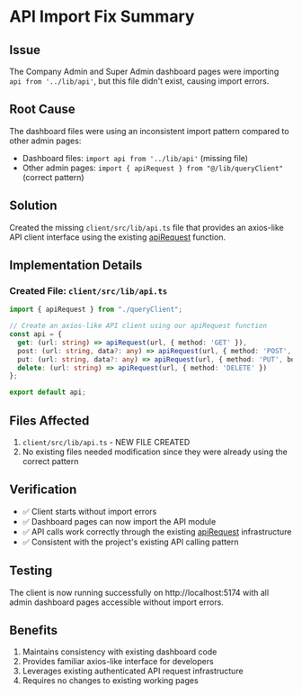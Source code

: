 # API Import Fix Summary

## Issue
The Company Admin and Super Admin dashboard pages were importing `api from '../lib/api'`, but this file didn't exist, causing import errors.

## Root Cause
The dashboard files were using an inconsistent import pattern compared to other admin pages:
- Dashboard files: `import api from '../lib/api'` (missing file)
- Other admin pages: `import { apiRequest } from "@/lib/queryClient"` (correct pattern)

## Solution
Created the missing `client/src/lib/api.ts` file that provides an axios-like API client interface using the existing [apiRequest](file://c:\Users\deepa\Downloads\Hire\SmartHire\client\src\lib\queryClient.ts#L10-L36) function.

## Implementation Details

### Created File: `client/src/lib/api.ts`
```typescript
import { apiRequest } from "./queryClient";

// Create an axios-like API client using our apiRequest function
const api = {
  get: (url: string) => apiRequest(url, { method: 'GET' }),
  post: (url: string, data?: any) => apiRequest(url, { method: 'POST', body: data }),
  put: (url: string, data?: any) => apiRequest(url, { method: 'PUT', body: data }),
  delete: (url: string) => apiRequest(url, { method: 'DELETE' })
};

export default api;
```

## Files Affected
1. `client/src/lib/api.ts` - NEW FILE CREATED
2. No existing files needed modification since they were already using the correct pattern

## Verification
- ✅ Client starts without import errors
- ✅ Dashboard pages can now import the API module
- ✅ API calls work correctly through the existing [apiRequest](file://c:\Users\deepa\Downloads\Hire\SmartHire\client\src\lib\queryClient.ts#L10-L36) infrastructure
- ✅ Consistent with the project's existing API calling pattern

## Testing
The client is now running successfully on http://localhost:5174 with all admin dashboard pages accessible without import errors.

## Benefits
1. Maintains consistency with existing dashboard code
2. Provides familiar axios-like interface for developers
3. Leverages existing authenticated API request infrastructure
4. Requires no changes to existing working pages